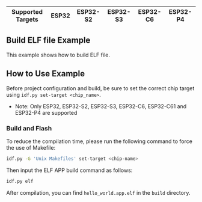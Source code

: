 | Supported Targets | ESP32 | ESP32-S2 | ESP32-S3 | ESP32-C6 | ESP32-P4 |
| ----------------- | ----- | -------- | -------- | -------- | -------- |
## Build ELF file Example

This example shows how to build ELF file.

## How to Use Example

Before project configuration and build, be sure to set the correct chip target using `idf.py set-target <chip_name>`.

* Note: Only ESP32, ESP32-S2, ESP32-S3, ESP32-C6, ESP32-C61 and ESP32-P4 are supported

### Build and Flash

To reduce the compilation time, please run the following command to force the use of Makefile: 

```bash
idf.py -G 'Unix Makefiles' set-target <chip-name>
```

Then input the ELF APP build command as follows:

```bash
idf.py elf
```

After compilation, you can find `hello_world.app.elf` in the `build` directory.
